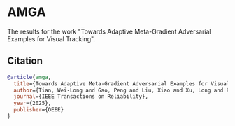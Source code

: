 # AMGA

The results for the work "Towards Adaptive Meta-Gradient Adversarial Examples for Visual Tracking". 


## Citation

```bibtex
@article{amga,
  title={Towards Adaptive Meta-Gradient Adversarial Examples for Visual Tracking},
  author={Tian, Wei-Long and Gao, Peng and Liu, Xiao and Xu, Long and Fujita, Hamido and Aljuai, Hanan and Wang, Mao-Li},
  journal={IEEE Transactions on Reliability},
  year={2025},
  publisher={OEEE}
}
```
